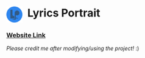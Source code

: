 # <img align="top" src="https://github.com/Jed556/CSSK/blob/main/icons/LP.svg" width="42" height="42"/> &nbsp;Lyrics Portrait <br/>

### [**Website Link**](https://jed556.github.io/CSSK/)<br>
*Please credit me after modifying/using the project!* :)
